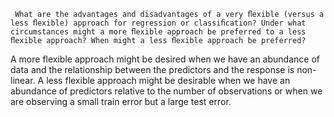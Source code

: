 ```
 What are the advantages and disadvantages of a very ﬂexible (versus a less ﬂexible) approach for regression or classiﬁcation? Under what circumstances might a more ﬂexible approach be preferred to a less ﬂexible approach? When might a less ﬂexible approach be preferred?
```
A more flexible approach might be desired when we have an abundance of data and the relationship between the predictors and the response is non-linear. A less flexible approach might be desirable when we have an abundance of predictors relative to the number of observations or when we are observing a small train error but a large test error.
